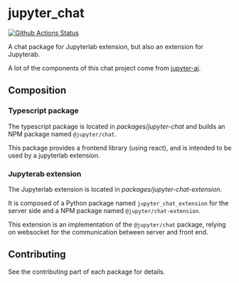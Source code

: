 # jupyter_chat

[![Github Actions Status](https://github.com/QuantStack/jupyter-chat/workflows/Build/badge.svg)](https://github.com/QuantStack/jupyter-chat/actions/workflows/build.yml)

A chat package for Jupyterlab extension, but also an extension for Jupyterab.

A lot of the components of this chat project come from
[jupyter-ai](https://github.com/jupyterlab/jupyter-ai).

## Composition

### Typescript package

The typescript package is located in *packages/jupyter-chat* and builds an NPM
package named `@jupyter/chat`.

This package provides a frontend library (using react), and is intended to be
used by a jupyterlab extension.

### Jupyterab extension

The Jupyterlab extension is located in *packages/jupyter-chat-extension*.

It is composed of a Python package named `jupyter_chat_extension`
for the server side and a NPM package named `@jupyter/chat-extension`.

This extension is an implementation of the `@jupyter/chat` package, relying on
websocket for the communication between server and front end.

## Contributing

See the contributing part of each package for details.
